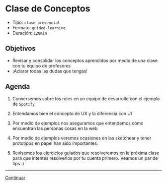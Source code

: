 # Clase de Conceptos
- Tipo: `clase presencial`
- Formato: `guided-learning`
- Duración: `120min`

## Objetivos

- Revisar y consolidar los conceptos aprendidos por medio de una clase con tu equipo de profesores
- ¡Aclarar todas las dudas que tengas!

## Agenda

 1. Conversemos sobre los roles en un equipo de desarrollo con el ejemplo de `Spotify`
 
 2. Entendamos bien el concepto de UX y la diferencia con UI
 
 3. Por medio de ejemplos nos aseguramos que entendemos cómo encuentran las personas cosas en la web

 4. Por medio de ejemplos veremos ocasiones en las sketchear y tener prototipos en papel han sido importantes.

 5. Revisemos los [ejercicios guiados](07-ejercicios-guiados.md) que resolveremos en la próxima clase para que intentes resolverlos por tu cuenta primero. Veamos un par de tips :)

***

[Continuar](/01-bootcamp/03-user-experience-design-bootcamp-2017-2/00-intro-ux-design/08-ejercicios-guiados.md)